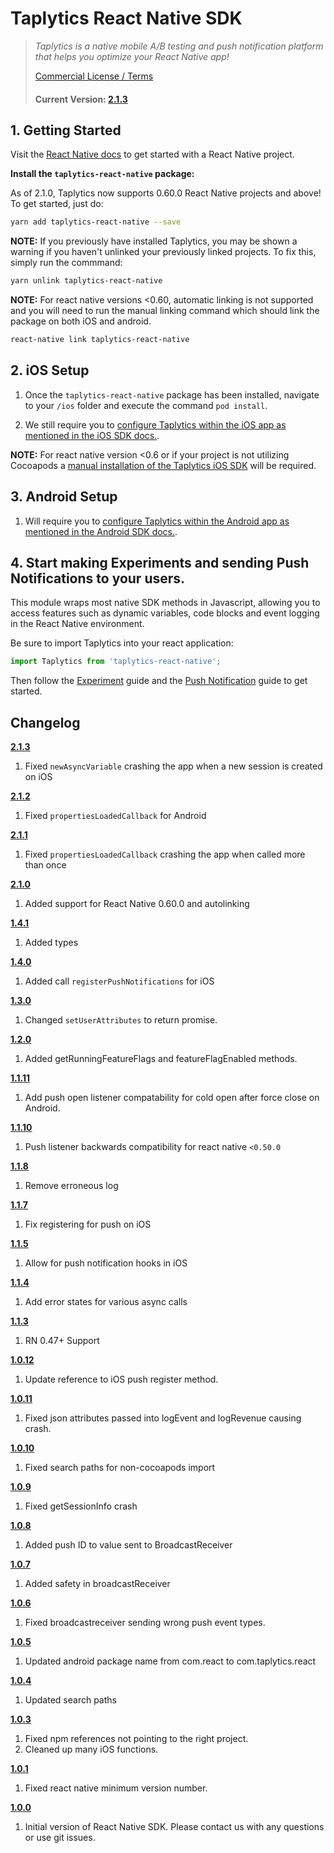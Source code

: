 # Taplytics React Native SDK

> _Taplytics is a native mobile A/B testing and push notification platform that helps you optimize your React Native app!_
>
> [Commercial License / Terms](http://taplytics.com/terms)
>
> #### **Current Version: [2.1.3](#changelog)**
## 1. Getting Started

Visit the [React Native docs](https://facebook.github.io/react-native/docs/getting-started) to get started with a React Native project.

**Install the `taplytics-react-native` package:**

As of 2.1.0, Taplytics now supports 0.60.0 React Native projects and above! To get started, just do:

```bash
yarn add taplytics-react-native --save
```

**NOTE:** If you previously have installed Taplytics, you may be shown a warning if you haven't unlinked your previously linked projects. To fix this, simply run the commmand:

```bash
yarn unlink taplytics-react-native
```

**NOTE:** For react native versions <0.60, automatic linking is not supported and you will need to run the manual linking command which should link the package on both iOS and android.

```bash
react-native link taplytics-react-native
```

## 2. iOS Setup

1. Once the `taplytics-react-native` package has been installed, navigate to your `/ios` folder and execute the command `pod install`.

2. We still require you to [configure Taplytics within the iOS app as mentioned in the iOS SDK docs.](https://github.com/taplytics/taplytics-ios-sdk/blob/master/START.md#1-install).

**NOTE:** For react native version <0.6 or if your project is not utilizing Cocoapods a [manual installation of the Taplytics iOS SDK](https://github.com/taplytics/taplytics-ios-sdk/blob/master/START.md#1-install) will be required.

## 3. Android Setup

1. Will require you to [configure Taplytics within the Android app as mentioned in the Android SDK docs.](https://github.com/taplytics/taplytics-android-sdk/blob/master/START.md#1-installation).

## 4. Start making Experiments and sending Push Notifications to your users.

This module wraps most native SDK methods in Javascript, allowing you to access features such as dynamic variables, code blocks and event logging in the React Native environment.

Be sure to import Taplytics into your react application:

```javascript
import Taplytics from 'taplytics-react-native';
```

Then follow the [Experiment](/EXPERIMENTS.md) guide and the [Push Notification](/PUSH.md) guide to get started.

## Changelog

**[2.1.3](https://github.com/taplytics/Taplytics-React-Native/releases/tag/2.1.3)**

1. Fixed `newAsyncVariable` crashing the app when a new session is created on iOS

**[2.1.2](https://github.com/taplytics/Taplytics-React-Native/releases/tag/2.1.2)**

1. Fixed `propertiesLoadedCallback` for Android

**[2.1.1](https://github.com/taplytics/Taplytics-React-Native/releases/tag/2.1.1)**

1. Fixed `propertiesLoadedCallback` crashing the app when called more than once

**[2.1.0](https://github.com/taplytics/Taplytics-React-Native/releases/tag/2.1.0)**

1. Added support for React Native 0.60.0 and autolinking

**[1.4.1](https://github.com/taplytics/Taplytics-React-Native/releases/tag/1.4.1)**

1. Added types

**[1.4.0](https://github.com/taplytics/Taplytics-React-Native/releases/tag/1.4.0)**

1. Added call `registerPushNotifications` for iOS

**[1.3.0](https://github.com/taplytics/Taplytics-React-Native/releases/tag/1.3.0)**

1. Changed `setUserAttributes` to return promise.

**[1.2.0](https://github.com/taplytics/Taplytics-React-Native/releases/tag/1.2.0)**

1. Added getRunningFeatureFlags and featureFlagEnabled methods.

**[1.1.11](https://github.com/taplytics/Taplytics-React-Native/releases/tag/1.1.11)**

1. Add push open listener compatability for cold open after force close on Android.

**[1.1.10](https://github.com/taplytics/Taplytics-React-Native/releases/tag/1.1.10)**

1. Push listener backwards compatibility for react native `<0.50.0`

**[1.1.8](https://github.com/taplytics/Taplytics-React-Native/releases/tag/1.1.8)**

1. Remove erroneous log

**[1.1.7](https://github.com/taplytics/Taplytics-React-Native/releases/tag/1.1.7)**

1. Fix registering for push on iOS

**[1.1.5](https://github.com/taplytics/Taplytics-React-Native/releases/tag/1.1.5)**

1. Allow for push notification hooks in iOS

**[1.1.4](https://github.com/taplytics/Taplytics-React-Native/releases/tag/1.1.4)**

1. Add error states for various async calls

**[1.1.3](https://github.com/taplytics/Taplytics-React-Native/releases/tag/1.1.3)**

1. RN 0.47+ Support

**[1.0.12](https://github.com/taplytics/Taplytics-React-Native/releases/tag/1.0.12)**

1. Update reference to iOS push register method.

**[1.0.11](https://github.com/taplytics/Taplytics-React-Native/releases/tag/1.0.11)**

1. Fixed json attributes passed into logEvent and logRevenue causing crash.

**[1.0.10](https://github.com/taplytics/Taplytics-React-Native/releases/tag/1.0.10)**

1. Fixed search paths for non-cocoapods import

**[1.0.9](https://github.com/taplytics/Taplytics-React-Native/releases/tag/1.0.9)**

1. Fixed getSessionInfo crash

**[1.0.8](https://github.com/taplytics/Taplytics-React-Native/releases/tag/1.0.8)**

1. Added push ID to value sent to BroadcastReceiver

**[1.0.7](https://github.com/taplytics/Taplytics-React-Native/releases/tag/1.0.7)**

1. Added safety in broadcastReceiver

**[1.0.6](https://github.com/taplytics/Taplytics-React-Native/releases/tag/1.0.6)**

1. Fixed broadcastreceiver sending wrong push event types.

**[1.0.5](https://github.com/taplytics/Taplytics-React-Native/releases/tag/1.0.5)**

1. Updated android package name from com.react to com.taplytics.react

**[1.0.4](https://github.com/taplytics/Taplytics-React-Native/releases/tag/1.0.4)**

1. Updated search paths

**[1.0.3](https://github.com/taplytics/Taplytics-React-Native/releases/tag/1.0.3)**

1. Fixed npm references not pointing to the right project.
2. Cleaned up many iOS functions.

**[1.0.1](https://github.com/taplytics/Taplytics-React-Native/releases/tag/1.0.1)**

1. Fixed react native minimum version number.

**[1.0.0](https://github.com/taplytics/Taplytics-React-Native/releases/tag/1.0.0)**

1. Initial version of React Native SDK. Please contact us with any questions or use git issues.
